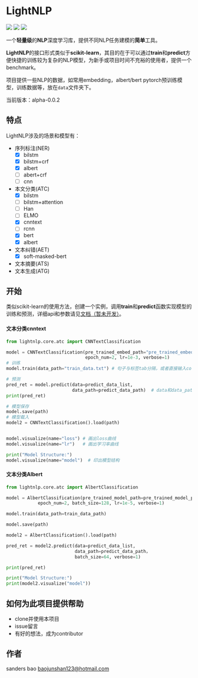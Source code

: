 # LightNLP 

[![](https://img.shields.io/badge/language-python3-blue.svg)]()
[![](https://img.shields.io/badge/license-MIT-green.svg)]()
[![](https://img.shields.io/badge/coverage-10%-green.svg)]()


一个**轻量级**的**NLP**深度学习库，提供不同NLP任务建模的**简单**工具。

**LightNLP**的接口形式类似于**scikit-learn**，其目的在于可以通过**train**和**predict**方便快捷的训练较为复杂的NLP模型，为新手或项目时间不充裕的使用者，提供一个benchmark。

项目提供一些NLP的数据，如常用embedding，albert/bert pytorch预训练模型，训练数据等，放在`data`文件夹下。

当前版本：alpha-0.0.2

## 特点

LightNLP涉及的场景和模型有：

- 序列标注(NER)
  - [x] bilstm
  - [x] bilstm+crf
  - [x] albert
  - [ ] abert+crf
  - [ ] cnn
- 本文分类(ATC)
  - [x] bilstm
  - [ ] bilstm+attention
  - [ ] Han
  - [ ] ELMO
  - [x] cnntext
  - [ ] rcnn
  - [x] bert
  - [x] albert
- 文本纠错(AET)
  - [x] soft-masked-bert
- 文本摘要(ATS)
- 文本生成(ATG)

## 开始

类似scikit-learn的使用方法，创建一个实例，调用**train**和**predict**函数实现模型的训练和预测，详细api和参数请见[文档（暂未开发）]()。

#### 文本分类cnntext

```python
from lightnlp.core.atc import CNNTextClassification

model = CNNTextClassification(pre_trained_embed_path="pre_trained_embedding.txt", # 也可以不填
                              epoch_num=2, lr=1e-3, verbose=1)
# 训练
model.train(data_path="train_data.txt") # 句子与标签tab分隔，或者直接输入corpus和label

# 预测
pred_ret = model.predict(data=predict_data_list,       
                         data_path=predict_data_path)  # data和data_path选其一即可
print(pred_ret)

# 模型保存
model.save(path)
# 模型载入
model2 = CNNTextClassification().load(path)


model.visualize(name="loss") # 画出loss曲线
model.visualize(name="lr")   # 画出学习率曲线

print("Model Structure:")
model.visualize(name="model")  # 印出模型结构
```

#### 文本分类Albert

```python
from lightnlp.core.atc import AlbertClassification

model = AlbertClassification(pre_trained_model_path=pre_trained_model_path, # 必填，albert基于pytorch的预训练模型
            epoch_num=2, batch_size=128, lr=1e-5, verbose=1)

model.train(data_path=train_data_path)

model.save(path)

model2 = AlbertClassification().load(path)

pred_ret = model2.predict(data=predict_data_list,       
                          data_path=predict_data_path，
                          batch_size=64, verbose=1)

print(pred_ret)

print("Model Structure:")
print(model2.visualize("model"))
```


## 如何为此项目提供帮助
- clone并使用本项目
- issue留言
- 有好的想法，成为contributor

## 作者
sanders bao
baojunshan123@hotmail.com




